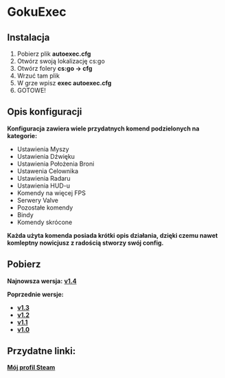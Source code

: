 # GokuExec
## Instalacja
1. Pobierz plik **autoexec.cfg**
1. Otwórz swoją lokalizację cs:go
1. Otwórz folery **cs:go -> cfg**
1. Wrzuć tam plik
1. W grze wpisz **exec autoexec.cfg**
1. GOTOWE!
## Opis konfiguracji
**Konfiguracja zawiera wiele przydatnych komend podzielonych na kategorie:**
* Ustawienia Myszy
* Ustawienia Dźwięku
* Ustawienia Położenia Broni
* Ustawenia Celownika
* Ustawienia Radaru
* Ustawienia HUD-u
* Komendy na więcej FPS
* Serwery Valve
* Pozostałe komendy
* Bindy
* Komendy skrócone 

**Każda użyta komenda posiada krótki opis działania, 
dzięki czemu nawet komleptny nowicjusz z radością stworzy swój config.**
## Pobierz
**Najnowsza wersja:** [**v1.4**](https://github.com/kamehame-ha/GokuExec/releases/tag/v1.4)

**Poprzednie wersje:**
* [**v1.3**](https://github.com/kamehame-ha/GokuExec/releases/tag/v1.3)
* [**v1.2**](https://github.com/kamehame-ha/GokuExec/releases/tag/v1.2)
* [**v1.1**](https://github.com/kamehame-ha/GokuExec/releases/tag/v1.1)
* [**v1.0**](https://github.com/kamehame-ha/GokuExec/releases/tag/v1.0)

## Przydatne linki:

[**Mój profil Steam**](https://steamcommunity.com/id/kamehame_ha/)

